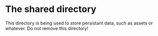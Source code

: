 # The shared directory

This directory is being used to store persistant data, such as assets or whatever. Do not remove this directory!